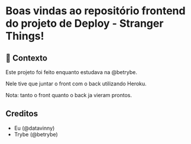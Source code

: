 # Boas vindas ao repositório frontend do projeto de Deploy - Stranger Things!

## :memo: Contexto
Este projeto foi feito enquanto estudava na @betrybe. 

Nele tive que juntar o front com o back utilizando Heroku.

Nota: tanto o front quanto o back ja vieram prontos.

## Creditos
- Eu (@datavinny)
- Trybe (@betrybe)
